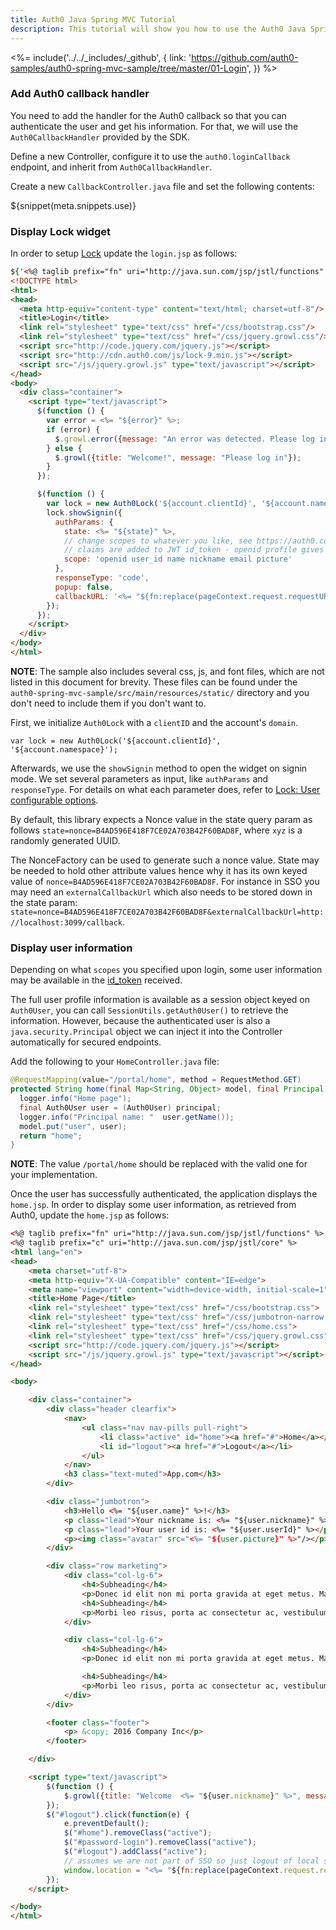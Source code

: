 ```yaml
---
title: Auth0 Java Spring MVC Tutorial
description: This tutorial will show you how to use the Auth0 Java Spring MVC SDK to add authentication and authorization to your web app.
---
```


<%= include('../../_includes/_github', {
link: 'https://github.com/auth0-samples/auth0-spring-mvc-sample/tree/master/01-Login',
}) %>


### Add Auth0 callback handler

You need to add the handler for the Auth0 callback so that you can authenticate the user and get his information. For that, we will use the `Auth0CallbackHandler` provided by the SDK.

Define a new Controller, configure it to use the `auth0.loginCallback` endpoint, and inherit from `Auth0CallbackHandler`.

Create a new `CallbackController.java` file and set the following contents:

${snippet(meta.snippets.use)}


### Display Lock widget

In order to setup [Lock](/libraries/lock) update the `login.jsp` as follows:

```html
${'<%@ taglib prefix="fn" uri="http://java.sun.com/jsp/jstl/functions" %>'}
<!DOCTYPE html>
<html>
<head>
  <meta http-equiv="content-type" content="text/html; charset=utf-8"/>
  <title>Login</title>
  <link rel="stylesheet" type="text/css" href="/css/bootstrap.css"/>
  <link rel="stylesheet" type="text/css" href="/css/jquery.growl.css"/>
  <script src="http://code.jquery.com/jquery.js"></script>
  <script src="http://cdn.auth0.com/js/lock-9.min.js"></script>
  <script src="/js/jquery.growl.js" type="text/javascript"></script>
</head>
<body>
  <div class="container">
    <script type="text/javascript">
      $(function () {
        var error = <%= "${error}" %>;
        if (error) {
          $.growl.error({message: "An error was detected. Please log in"});
        } else {
          $.growl({title: "Welcome!", message: "Please log in"});
        }
      });

      $(function () {
        var lock = new Auth0Lock('${account.clientId}', '${account.namespace}');
        lock.showSignin({
          authParams: {
            state: <%= "${state}" %>,
            // change scopes to whatever you like, see https://auth0.com/docs/scopes
            // claims are added to JWT id_token - openid profile gives everything
            scope: 'openid user_id name nickname email picture'
          },
          responseType: 'code',
          popup: false,
          callbackURL: '<%= "${fn:replace(pageContext.request.requestURL, pageContext.request.requestURI, '')}" %>${account.callback}'
        });
      });
    </script>
  </div>
</body>
</html>
```

__NOTE__: The sample also includes several css, js, and font files, which are not listed in this document for brevity. These files can be found under the `auth0-spring-mvc-sample/src/main/resources/static/` directory and you don't need to include them if you don't want to.

First, we initialize `Auth0Lock` with a `clientID` and the account's `domain`.

```
var lock = new Auth0Lock('${account.clientId}', '${account.namespace}');
```

Afterwards, we use the `showSignin` method to open the widget on signin mode. We set several parameters as input, like `authParams` and `responseType`. For details on what each parameter does, refer to [Lock: User configurable options](/libraries/lock/customization).

By default, this library expects a Nonce value in the state query param as follows `state=nonce=B4AD596E418F7CE02A703B42F60BAD8F`, where `xyz` is a randomly generated UUID.

The NonceFactory can be used to generate such a nonce value. State may be needed to hold other attribute values hence why it has its own keyed value of `nonce=B4AD596E418F7CE02A703B42F60BAD8F`. For instance in SSO you may need an `externalCallbackUrl` which also needs to be stored down in the state param: `state=nonce=B4AD596E418F7CE02A703B42F60BAD8F&externalCallbackUrl=http://localhost:3099/callback`.


### Display user information

Depending on what `scopes` you specified upon login, some user information may be available in the [id_token](/tokens#auth0-id_token-jwt-) received.

The full user profile information is available as a session object keyed on `Auth0User`, you can call `SessionUtils.getAuth0User()` to retrieve the information. However, because the authenticated user is also a `java.security.Principal` object we can inject it into the Controller automatically for secured endpoints.

Add the following to your `HomeController.java` file:

```java
@RequestMapping(value="/portal/home", method = RequestMethod.GET)
protected String home(final Map<String, Object> model, final Principal principal) {
  logger.info("Home page");
  final Auth0User user = (Auth0User) principal;
  logger.info("Principal name: "  user.getName());
  model.put("user", user);
  return "home";
}
```

__NOTE__: The value `/portal/home` should be replaced with the valid one for your implementation.

Once the user has successfully authenticated, the application displays the `home.jsp`. In order to display some user information, as retrieved from Auth0, update the `home.jsp` as follows:

```html
<%@ taglib prefix="fn" uri="http://java.sun.com/jsp/jstl/functions" %>
<%@ taglib prefix="c" uri="http://java.sun.com/jsp/jstl/core" %>
<html lang="en">
<head>
    <meta charset="utf-8">
    <meta http-equiv="X-UA-Compatible" content="IE=edge">
    <meta name="viewport" content="width=device-width, initial-scale=1">
    <title>Home Page</title>
    <link rel="stylesheet" type="text/css" href="/css/bootstrap.css">
    <link rel="stylesheet" type="text/css" href="/css/jumbotron-narrow.css">
    <link rel="stylesheet" type="text/css" href="/css/home.css">
    <link rel="stylesheet" type="text/css" href="/css/jquery.growl.css"/>
    <script src="http://code.jquery.com/jquery.js"></script>
    <script src="/js/jquery.growl.js" type="text/javascript"></script>
</head>

<body>

    <div class="container">
        <div class="header clearfix">
            <nav>
                <ul class="nav nav-pills pull-right">
                    <li class="active" id="home"><a href="#">Home</a></li>
                    <li id="logout"><a href="#">Logout</a></li>
                </ul>
            </nav>
            <h3 class="text-muted">App.com</h3>
        </div>

        <div class="jumbotron">
            <h3>Hello <%= "${user.name}" %>!</h3>
            <p class="lead">Your nickname is: <%= "${user.nickname}" %></p>
            <p class="lead">Your user id is: <%= "${user.userId}" %></p>
            <p><img class="avatar" src="<%= "${user.picture}" %>"/></p>
        </div>

        <div class="row marketing">
            <div class="col-lg-6">
                <h4>Subheading</h4>
                <p>Donec id elit non mi porta gravida at eget metus. Maecenas faucibus mollis interdum.</p>
                <h4>Subheading</h4>
                <p>Morbi leo risus, porta ac consectetur ac, vestibulum at eros. Cras mattis consectetur purus sit amet fermentum.</p>
            </div>

            <div class="col-lg-6">
                <h4>Subheading</h4>
                <p>Donec id elit non mi porta gravida at eget metus. Maecenas faucibus mollis interdum.</p>

                <h4>Subheading</h4>
                <p>Morbi leo risus, porta ac consectetur ac, vestibulum at eros. Cras mattis consectetur purus sit amet fermentum.</p>
            </div>
        </div>

        <footer class="footer">
            <p> &copy; 2016 Company Inc</p>
        </footer>

    </div>

    <script type="text/javascript">
        $(function () {
            $.growl({title: "Welcome  <%= "${user.nickname}" %>", message: "We hope you enjoy using this site!"});
        });
        $("#logout").click(function(e) {
            e.preventDefault();
            $("#home").removeClass("active");
            $("#password-login").removeClass("active");
            $("#logout").addClass("active");
            // assumes we are not part of SSO so just logout of local session
            window.location = "<%= "${fn:replace(pageContext.request.requestURL, pageContext.request.requestURI, '')}" %>/logout";
        });
    </script>

</body>
</html>
```

